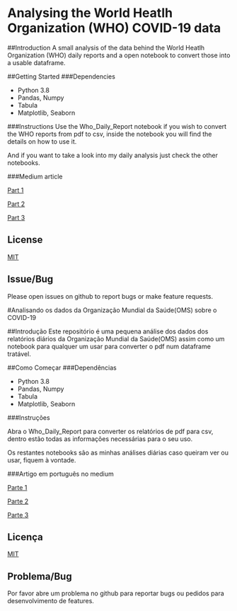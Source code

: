 # Analysing the World Heatlh Organization (WHO) COVID-19 data

##Introduction
A small analysis of the data behind the World Heatlh Organization (WHO) daily reports and a open notebook to convert those into a usable dataframe.

##Getting Started
###Dependencies
* Python 3.8
* Pandas, Numpy
* Tabula
* Matplotlib, Seaborn

###Instructions
Use the Who_Daily_Report notebook if you wish to convert the WHO reports from pdf to csv, inside the notebook you will find the details on how to use it.

And if you want to take a look into my daily analysis just check the other notebooks.

###Medium article 

[Part 1](https://medium.com/@rpinto02/this-article-will-make-you-look-at-the-covid-19-data-covered-by-the-media-in-a-whole-new-way-dab9e8849228)

[Part 2](https://medium.com/@rpinto02/this-article-will-make-you-look-at-the-covid-19-data-covered-by-the-media-in-a-whole-new-light-36c28424dc18)

[Part 3](https://medium.com/@rpinto02/this-article-will-make-you-look-at-the-covid-19-data-covered-by-the-media-in-a-whole-new-light-277f2b19d841)

## License
[MIT](https://opensource.org/licenses/MIT)

## Issue/Bug

Please open issues on github to report bugs or make feature requests.


#Analisando os dados da Organização Mundial da Saúde(OMS) sobre o COVID-19

##Introdução
Este repositório é uma pequena análise dos dados dos relatórios diários da Organização Mundial da Saúde(OMS) assim como um notebook para qualquer um usar para converter o pdf num dataframe tratável.

##Como Começar
###Dependências
* Python 3.8
* Pandas, Numpy
* Tabula
* Matplotlib, Seaborn

###Instruções

Abra o Who_Daily_Report para converter os relatórios de pdf para csv, dentro estão todas as informações necessárias para o seu uso.

Os restantes notebooks são as minhas análises diárias caso queiram ver ou usar, fiquem à vontade.

###Artigo em português no medium

[Parte 1](https://medium.com/data-hackers/covid-19-analisando-os-dados-que-n%C3%A3o-est%C3%A3o-na-m%C3%ADdia-parte-3-1e1dec4efcc3)

[Parte 2](https://medium.com/data-hackers/covid-19-analisando-os-dados-que-n%C3%A3o-est%C3%A3o-na-m%C3%ADdia-parte-2-14c0f722d2a5)

[Parte 3](https://medium.com/data-hackers/covid-19-analisando-os-dados-que-n%C3%A3o-est%C3%A3o-na-m%C3%ADdia-parte-3-1e1dec4efcc3)

## Licença
[MIT](https://opensource.org/licenses/MIT)

## Problema/Bug

Por favor abre um problema no github para reportar bugs ou pedidos para desenvolvimento de features.
